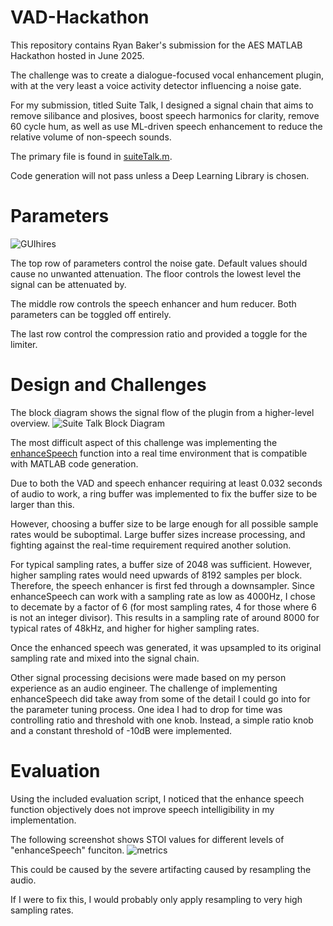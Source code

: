 ﻿# VAD-Hackathon
This repository contains Ryan Baker's submission for the AES MATLAB Hackathon hosted in June 2025.

The challenge was to create a dialogue-focused vocal enhancement plugin, with at the very least a voice activity detector influencing a noise gate.

For my submission, titled Suite Talk, I designed a signal chain that aims to remove silibance and plosives, boost speech harmonics for clarity, remove 60 cycle hum, as well as use ML-driven speech enhancement to reduce the relative volume of non-speech sounds.

The primary file is found in [suiteTalk.m](https://github.com/bakerbass/VAD-Hackathon/blob/main/suiteTalk.m).

Code generation will not pass unless a Deep Learning Library is chosen.

# Parameters
![GUIhires](https://github.com/user-attachments/assets/1c28e900-909b-4ab2-89fc-5757656a151a)

The top row of parameters control the noise gate. Default values should cause no unwanted attenuation. The floor controls the lowest level the signal can be attenuated by.

The middle row controls the speech enhancer and hum reducer. Both parameters can be toggled off entirely.

The last row control the compression ratio and provided a toggle for the limiter.


# Design and Challenges
The block diagram shows the signal flow of the plugin from a higher-level overview.
![Suite Talk Block Diagram](https://github.com/user-attachments/assets/8a8a11d6-6883-406b-b303-2c6e313a4d28)

The most difficult aspect of this challenge was implementing the [enhanceSpeech](https://www.mathworks.com/help/audio/ref/enhancespeech.html) function into a real time environment that is compatible with MATLAB code generation.

Due to both the VAD and speech enhancer requiring at least 0.032 seconds of audio to work, a ring buffer was implemented to fix the buffer size to be larger than this.

However, choosing a buffer size to be large enough for all possible sample rates would be suboptimal. Large buffer sizes increase processing, and fighting against the real-time requirement required another solution.

For typical sampling rates, a buffer size of 2048 was sufficient. However, higher sampling rates would need upwards of 8192 samples per block. Therefore, the speech enhancer is first fed through a downsampler.
Since enhanceSpeech can work with a sampling rate as low as 4000Hz, I chose to decemate by a factor of 6 (for most sampling rates, 4 for those where 6 is not an integer divisor). 
This results in a sampling rate of around 8000 for typical rates of 48kHz, and higher for higher sampling rates.

Once the enhanced speech was generated, it was upsampled to its original sampling rate and mixed into the signal chain.

Other signal processing decisions were made based on my person experience as an audio engineer. 
The challenge of implementing enhanceSpeech did take away from some of the detail I could go into for the parameter tuning process. One idea I had to drop for time was controlling ratio and threshold with one knob.
Instead, a simple ratio knob and a constant threshold of -10dB were implemented.

# Evaluation
Using the included evaluation script, I noticed that the enhance speech function objectively does not improve speech intelligibility in my implementation.

The following screenshot shows STOI values for different levels of "enhanceSpeech" funciton. 
![metrics](https://github.com/user-attachments/assets/c3c4240c-1368-4ca6-b5da-426b5b86b731)

This could be caused by the severe artifacting caused by resampling the audio.

If I were to fix this, I would probably only apply resampling to very high sampling rates.
